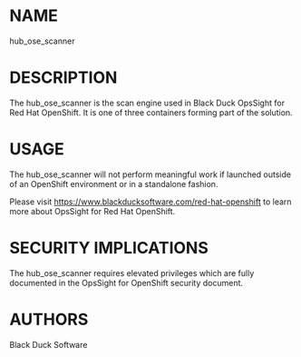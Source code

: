 # NAME
hub_ose_scanner

# DESCRIPTION
The hub_ose_scanner is the scan engine used in Black Duck OpsSight for Red Hat OpenShift. It is one of three containers forming part of the solution.

# USAGE
The hub_ose_scanner will not perform meaningful work if launched outside of an OpenShift environment or in a standalone fashion. 

Please visit https://www.blackducksoftware.com/red-hat-openshift to learn more about OpsSight for Red Hat OpenShift.

# SECURITY IMPLICATIONS
The hub_ose_scanner requires elevated privileges which are fully documented in the OpsSight for OpenShift security document.

# AUTHORS
Black Duck Software
